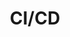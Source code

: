 ---
title: "CI/CD"
description: "Content where CI/CD is relevant"
slug: "CICD"
image: "image.png"
---